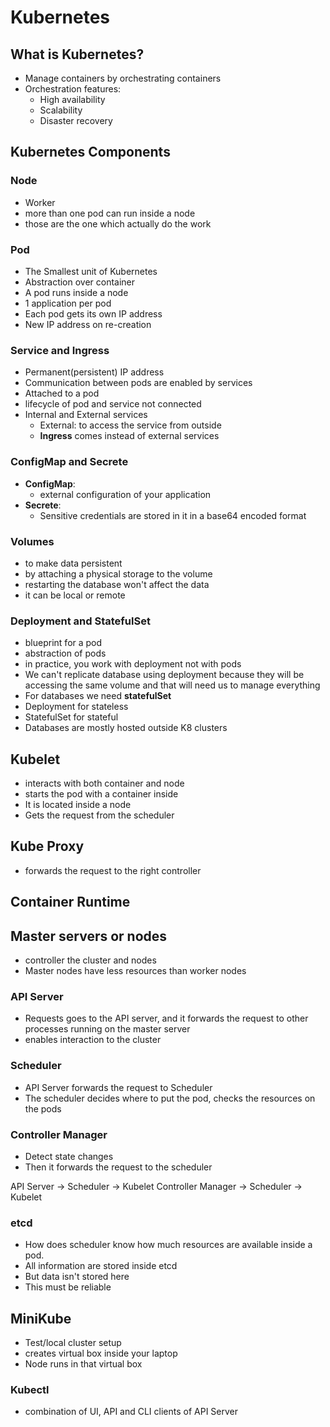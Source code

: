 # Kubernetes
## What is Kubernetes?
- Manage containers by orchestrating containers
- Orchestration features:
  - High availability
  - Scalability
  - Disaster recovery
## Kubernetes Components
### Node
- Worker
- more than one pod can run inside a node
- those are the one which actually do the work
### Pod
- The Smallest unit of Kubernetes
- Abstraction over container
- A pod runs inside a node
- 1 application per pod
- Each pod gets its own IP address
- New IP address on re-creation
### Service and Ingress
- Permanent(persistent) IP address
- Communication between pods are enabled by services
- Attached to a pod
- lifecycle of pod and service not connected
- Internal and External services
  - External: to access the service from outside
  - **Ingress** comes instead of external services
### ConfigMap and Secrete
- **ConfigMap**: 
  - external configuration of your application
- **Secrete**:
  - Sensitive credentials are stored in it in a base64 encoded format
### Volumes
- to make data persistent
- by attaching a physical storage to the volume
- restarting the database won't affect the data
- it can be local or remote
### Deployment and StatefulSet
- blueprint for a pod
- abstraction of pods
- in practice, you work with deployment not with pods
- We can't replicate database using deployment because they will be accessing the same volume and that will need us to manage everything
- For databases we need **statefulSet**
- Deployment for stateless
- StatefulSet for stateful
- Databases are mostly hosted outside K8 clusters

## Kubelet
- interacts with both container and node
- starts the pod with a container inside
- It is located inside a node
- Gets the request from the scheduler

## Kube Proxy
- forwards the request to the right controller

## Container Runtime

## Master servers or nodes
- controller the cluster and nodes
- Master nodes have less resources than worker nodes
  
### API Server
- Requests goes to the API server, and it forwards the request to other processes running on the master server
- enables interaction to the cluster

### Scheduler
- API Server forwards the request to Scheduler 
- The scheduler decides where to put the pod, checks the resources on the pods

### Controller Manager
- Detect state changes
- Then it forwards the request to the scheduler

API Server -> Scheduler -> Kubelet
Controller Manager -> Scheduler -> Kubelet

###  etcd
- How does scheduler know how much resources are available inside a pod.
- All information are stored inside etcd
- But data isn't stored here
- This must be reliable

## MiniKube
- Test/local cluster setup
- creates virtual box inside your laptop
- Node runs in that virtual box

### Kubectl
- combination of UI, API and CLI clients of API Server 
